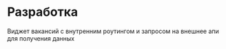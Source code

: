 # Разработка

Виджет вакансий с внутренним роутингом и запросом на внешнее апи для получения данных

